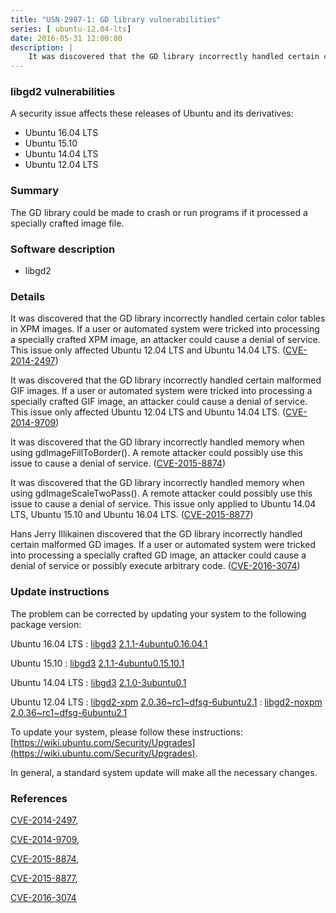 ```yaml
---
title: "USN-2987-1: GD library vulnerabilities"
series: [ ubuntu-12.04-lts]
date: 2016-05-31 12:00:00
description: |
    It was discovered that the GD library incorrectly handled certain color tables in XPM images. If a user or automated system were tricked into processing a specially crafted XPM image, an attacker could cause a denial of service. This issue only affected Ubuntu 12.04 LTS and Ubuntu 14.04 LTS. ([CVE-2014-2497](http://people.ubuntu.com/~ubuntu-security/cve/CVE-2014-2497))
--- 
```

 
### libgd2 vulnerabilities

A security issue affects these releases of Ubuntu and its derivatives:

* Ubuntu 16.04 LTS
* Ubuntu 15.10
* Ubuntu 14.04 LTS
* Ubuntu 12.04 LTS

### Summary

The GD library could be made to crash or run programs if it processed a specially crafted image file.

### Software description

* libgd2 

### Details

It was discovered that the GD library incorrectly handled certain color tables in XPM images. If a user or automated system were tricked into processing a specially crafted XPM image, an attacker could cause a denial of service. This issue only affected Ubuntu 12.04 LTS and Ubuntu 14.04 LTS. ([CVE-2014-2497](http://people.ubuntu.com/~ubuntu-security/cve/CVE-2014-2497))

It was discovered that the GD library incorrectly handled certain malformed GIF images. If a user or automated system were tricked into processing a specially crafted GIF image, an attacker could cause a denial of service. This issue only affected Ubuntu 12.04 LTS and Ubuntu 14.04 LTS. ([CVE-2014-9709](http://people.ubuntu.com/~ubuntu-security/cve/CVE-2014-9709))

It was discovered that the GD library incorrectly handled memory when using gdImageFillToBorder(). A remote attacker could possibly use this issue to cause a denial of service. ([CVE-2015-8874](http://people.ubuntu.com/~ubuntu-security/cve/CVE-2015-8874))

It was discovered that the GD library incorrectly handled memory when using gdImageScaleTwoPass(). A remote attacker could possibly use this issue to cause a denial of service. This issue only applied to Ubuntu 14.04 LTS, Ubuntu 15.10 and Ubuntu 16.04 LTS. ([CVE-2015-8877](http://people.ubuntu.com/~ubuntu-security/cve/CVE-2015-8877))

Hans Jerry Illikainen discovered that the GD library incorrectly handled certain malformed GD images. If a user or automated system were tricked into processing a specially crafted GD image, an attacker could cause a denial of service or possibly execute arbitrary code. ([CVE-2016-3074](http://people.ubuntu.com/~ubuntu-security/cve/CVE-2016-3074)) 

### Update instructions

The problem can be corrected by updating your system to the following package version:

Ubuntu 16.04 LTS
 : [libgd3](https://launchpad.net/ubuntu/+source/libgd2) <span> [2.1.1-4ubuntu0.16.04.1](https://launchpad.net/ubuntu/+source/libgd2/2.1.1-4ubuntu0.16.04.1) </span> 

Ubuntu 15.10
 : [libgd3](https://launchpad.net/ubuntu/+source/libgd2) <span> [2.1.1-4ubuntu0.15.10.1](https://launchpad.net/ubuntu/+source/libgd2/2.1.1-4ubuntu0.15.10.1) </span> 

Ubuntu 14.04 LTS
 : [libgd3](https://launchpad.net/ubuntu/+source/libgd2) <span> [2.1.0-3ubuntu0.1](https://launchpad.net/ubuntu/+source/libgd2/2.1.0-3ubuntu0.1) </span> 

Ubuntu 12.04 LTS
 : [libgd2-xpm](https://launchpad.net/ubuntu/+source/libgd2) <span> [2.0.36~rc1~dfsg-6ubuntu2.1](https://launchpad.net/ubuntu/+source/libgd2/2.0.36~rc1~dfsg-6ubuntu2.1) </span> 
 : [libgd2-noxpm](https://launchpad.net/ubuntu/+source/libgd2) <span> [2.0.36~rc1~dfsg-6ubuntu2.1](https://launchpad.net/ubuntu/+source/libgd2/2.0.36~rc1~dfsg-6ubuntu2.1) </span> 

To update your system, please follow these instructions: [https://wiki.ubuntu.com/Security/Upgrades](https://wiki.ubuntu.com/Security/Upgrades).

In general, a standard system update will make all the necessary changes. 

### References

 [CVE-2014-2497](http://people.ubuntu.com/~ubuntu-security/cve/CVE-2014-2497), 

 [CVE-2014-9709](http://people.ubuntu.com/~ubuntu-security/cve/CVE-2014-9709), 

 [CVE-2015-8874](http://people.ubuntu.com/~ubuntu-security/cve/CVE-2015-8874), 

 [CVE-2015-8877](http://people.ubuntu.com/~ubuntu-security/cve/CVE-2015-8877), 

 [CVE-2016-3074](http://people.ubuntu.com/~ubuntu-security/cve/CVE-2016-3074)
 
